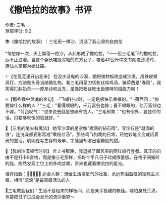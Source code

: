 # 《撒哈拉的故事》书评

作者: 三毛  
豆瓣评分: 9.2  



📚《撒哈拉的故事》｜三毛用一捧沙，浇活了我心里的自由花

"每想你一次，天上飘落一粒沙，从此形成了撒哈拉。"——但三毛笔下的撒哈拉，远不止浪漫。当这个穿长裙趿凉鞋的东方女子，带着40公斤中文书闯进沙漠时，连仙人掌都为她让路。

✨【在荒芜里开出花来】
在没水没电的沙漠，她把棺材板改造成沙发，用铁皮做风灯，捡骆驼头骨当结婚礼物。看三毛用菜刀切粉丝炖鸡汤，骗荷西是"春雨"，我笑得打翻奶茶——原来诗和远方，是能把粉丝吃出鱼翅味的超能力啊！

🔥【那些戳中灵魂的金句】
▫️"飞蛾扑火时，一定是极快乐幸福的。"
▫️荷西问："你要嫁什么样的人？"三毛："看得顺眼的，千万富翁也嫁；看不顺眼的，亿万富翁也不嫁。"荷西叹气："说来说去就是想嫁有钱人。"三毛却笑："也有例外，要是你的话，只要够吃饭的钱就好。"

💫【三毛的笔尖有魔法】
她写沙漠的星空像"撒落的钻石雨"，写沙丘是"凝固的浪"，连洗澡都要形容成"煮粉丝汤"。那些鸡飞狗跳的日常，经她妙笔全变成闪着光的童话。明明在写生存的艰辛，字缝里却渗出蜜糖般的甜。

🌵【我的沙漠顿悟时刻】
合上书那晚，我退掉了跟风买的网红旅行套餐。真正的自由不是打卡9宫格，而是像三毛那样，把每个平凡日子过成限量版。在格子间搬砖的我，突然发现工位上的多肉盆栽，原来也藏着撒哈拉的星光。

推荐指数：🌟🌟🌟🌟🌟
适合人群：想给生活换氧气的社畜、永远热泪盈眶的理想主义者、相信"流浪"是最高级活法的人

💌三毛教会我们：生活不是租来的样板间，而是亲手搭建的帐篷。哪怕身处荒漠，也要把日子过成会发光的流沙画呀～
